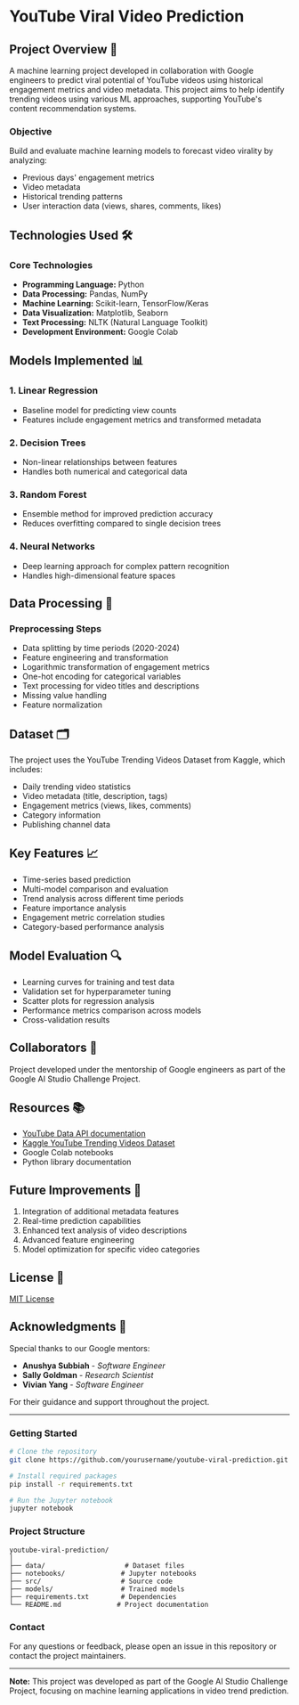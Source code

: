 # YouTube Viral Video Prediction

## Project Overview 🎯
A machine learning project developed in collaboration with Google engineers to predict viral potential of YouTube videos using historical engagement metrics and video metadata. This project aims to help identify trending videos using various ML approaches, supporting YouTube's content recommendation systems.

### Objective
Build and evaluate machine learning models to forecast video virality by analyzing:
* Previous days' engagement metrics
* Video metadata
* Historical trending patterns
* User interaction data (views, shares, comments, likes)

## Technologies Used 🛠️

### Core Technologies
* **Programming Language:** Python
* **Data Processing:** Pandas, NumPy
* **Machine Learning:** Scikit-learn, TensorFlow/Keras
* **Data Visualization:** Matplotlib, Seaborn
* **Text Processing:** NLTK (Natural Language Toolkit)
* **Development Environment:** Google Colab

## Models Implemented 📊

### 1. Linear Regression
* Baseline model for predicting view counts
* Features include engagement metrics and transformed metadata

### 2. Decision Trees
* Non-linear relationships between features
* Handles both numerical and categorical data

### 3. Random Forest
* Ensemble method for improved prediction accuracy
* Reduces overfitting compared to single decision trees

### 4. Neural Networks
* Deep learning approach for complex pattern recognition
* Handles high-dimensional feature spaces

## Data Processing 📝

### Preprocessing Steps
* Data splitting by time periods (2020-2024)
* Feature engineering and transformation
* Logarithmic transformation of engagement metrics
* One-hot encoding for categorical variables
* Text processing for video titles and descriptions
* Missing value handling
* Feature normalization

## Dataset 🗂️
The project uses the YouTube Trending Videos Dataset from Kaggle, which includes:

* Daily trending video statistics
* Video metadata (title, description, tags)
* Engagement metrics (views, likes, comments)
* Category information
* Publishing channel data

## Key Features 📈
* Time-series based prediction
* Multi-model comparison and evaluation
* Trend analysis across different time periods
* Feature importance analysis
* Engagement metric correlation studies
* Category-based performance analysis

## Model Evaluation 🔍
* Learning curves for training and test data
* Validation set for hyperparameter tuning
* Scatter plots for regression analysis
* Performance metrics comparison across models
* Cross-validation results

## Collaborators 🤝
Project developed under the mentorship of Google engineers as part of the Google AI Studio Challenge Project.

## Resources 📚
* [YouTube Data API documentation](https://developers.google.com/youtube/v3)
* [Kaggle YouTube Trending Videos Dataset](https://www.kaggle.com/datasets/rsrishav/youtube-trending-video-dataset)
* Google Colab notebooks
* Python library documentation

## Future Improvements 🚀
1. Integration of additional metadata features
2. Real-time prediction capabilities
3. Enhanced text analysis of video descriptions
4. Advanced feature engineering
5. Model optimization for specific video categories

## License 📄
[MIT License](LICENSE)

## Acknowledgments 👥

Special thanks to our Google mentors:

* **Anushya Subbiah** - *Software Engineer*
* **Sally Goldman** - *Research Scientist*
* **Vivian Yang** - *Software Engineer*

For their guidance and support throughout the project.

---

### Getting Started

```bash
# Clone the repository
git clone https://github.com/yourusername/youtube-viral-prediction.git

# Install required packages
pip install -r requirements.txt

# Run the Jupyter notebook
jupyter notebook
```

### Project Structure
```
youtube-viral-prediction/
│
├── data/                    # Dataset files
├── notebooks/              # Jupyter notebooks
├── src/                    # Source code
├── models/                 # Trained models
├── requirements.txt        # Dependencies
└── README.md              # Project documentation
```

### Contact
For any questions or feedback, please open an issue in this repository or contact the project maintainers.

---
**Note:** This project was developed as part of the Google AI Studio Challenge Project, focusing on machine learning applications in video trend prediction.
